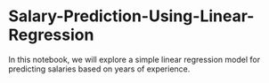 # Salary-Prediction-Using-Linear-Regression
In this notebook, we will explore a simple linear regression model for predicting salaries based on years of experience.
